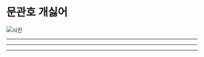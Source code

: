 # 문관호 개싫어
![사진](https://www.google.co.kr/imgres?imgurl=http%3A%2F%2Fpds26.egloos.com%2Fpds%2F201312%2F09%2F96%2Fa0007296_52a5c0fd0df63.jpg&imgrefurl=http%3A%2F%2Flarca.egloos.com%2Ftag%2F%25EC%25A0%2580%25EC%2583%2588%25EB%2581%25BC%25EC%2588%259C%25EB%2582%2598%25EC%2581%259C%25EC%2583%2588%25EB%2581%25BC%25EC%2597%2590%25EC%259A%2594%2Fpage%2F1&docid=8AyUUXVVSWRZbM&tbnid=cFCIW2DdKDix7M%3A&w=380&h=283&bih=883&biw=1745&ved=0ahUKEwj66cijmNnOAhWDQpQKHZTdDw0QMwgdKAEwAQ&iact=mrc&uact=8)
***
---
---
